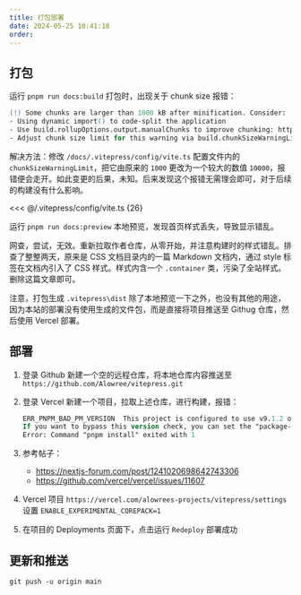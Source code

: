 ```yaml
---
title: 打包部署
date: 2024-05-25 10:41:18
order:
---
```


## 打包

运行 `pnpm run docs:build` 打包时，出现关于 chunk size 报错：

```ps
(!) Some chunks are larger than 1000 kB after minification. Consider:
- Using dynamic import() to code-split the application
- Use build.rollupOptions.output.manualChunks to improve chunking: https://rollupjs.org/configuration-options/#output-manualchunks
- Adjust chunk size limit for this warning via build.chunkSizeWarningLimit.
```

解决方法：修改 `/docs/.vitepress/config/vite.ts` 配置文件内的 `chunkSizeWarningLimit`，把它由原来的 `1000` 更改为一个较大的数值 `10000`，报错便会走开。如此变更的后果，未知。后来发现这个报错无需理会即可，对于后续的构建没有什么影响。

<<< @/.vitepress/config/vite.ts {26}

运行 `pnpm run docs:preview` 本地预览，发现首页样式丢失，导致显示错乱。

网查，尝试，无效。重新拉取作者仓库，从零开始，并注意构建时的样式错乱。排查了整整两天，原来是 CSS 文档目录内的一篇 Markdown 文档内，通过 style 标签在文档内引入了 CSS 样式。样式内含一个 `.container` 类，污染了全站样式。删除这篇文章即可。

注意，打包生成 `.vitepress\dist` 除了本地预览一下之外，也没有其他的用途，因为本站的部署没有使用生成的文件包，而是直接将项目推送至 Githug 仓库，然后使用 Vercel 部署。

## 部署

1.  登录 Github 新建一个空的远程仓库，将本地仓库内容推送至 `https://github.com/Alowree/vitepress.git`
2.  登录 Vercel 新建一个项目，拉取上述仓库，进行构建，报错：

    ```ps
    ERR_PNPM_BAD_PM_VERSION  This project is configured to use v9.1.2 of pnpm. Your current pnpm is v9.0.4
    If you want to bypass this version check, you can set the "package-manager-strict" configuration to "false" or set the "COREPACK_ENABLE_STRICT" environment variable to "0"
    Error: Command "pnpm install" exited with 1
    ```

3.  参考帖子：
    - <https://nextjs-forum.com/post/1241020698642743306>
    - <https://github.com/vercel/vercel/issues/11607>
4.  Vercel 项目 `https://vercel.com/alowrees-projects/vitepress/settings` 设置 `ENABLE_EXPERIMENTAL_COREPACK=1`
5.  在项目的 Deployments 页面下，点击运行 `Redeploy` 部署成功

## 更新和推送

`git push -u origin main`
